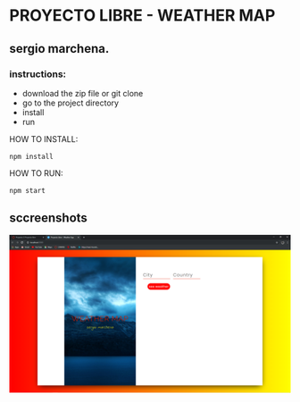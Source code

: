 # PROYECTO LIBRE - WEATHER MAP  
## sergio marchena.

### instructions:
* download the zip file or git clone
* go to the project directory
* install 
* run

HOW TO INSTALL:

```
npm install
```

HOW TO RUN:

```
npm start
```

## sccreenshots

![Figure 1](https://github.com/sergiomarchena16/proyectoLibre/blob/master/screenshots/Capture1.PNG)
